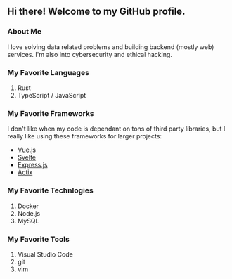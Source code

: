 ## Hi there! Welcome to my GitHub profile.

### About Me

I love solving data related problems and building backend (mostly web) services. I'm also into cybersecurity and ethical hacking.

### My Favorite Languages

1. Rust
2. TypeScript / JavaScript

### My Favorite Frameworks

I don't like when my code is dependant on tons of third party libraries, but I really like using these frameworks for larger projects:

- [Vue.js](https://vuejs.org)
- [Svelte](https://svelte.dev)
- [Express.js](https://expressjs.com)
- [Actix](https://actix.rs)

### My Favorite Technlogies

1. Docker
2. Node.js
3. MySQL

### My Favorite Tools

1. Visual Studio Code
2. git
3. vim
